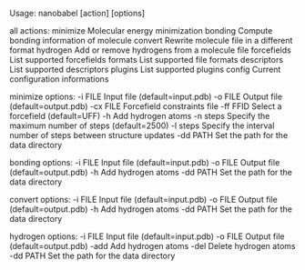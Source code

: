 

Usage: nanobabel [action] [options]

  all actions:
    minimize       Molecular energy minimization
    bonding        Compute bonding information of molecule
    convert        Rewrite molecule file in a different format
    hydrogen       Add or remove hydrogens from a molecule file
    forcefields    List supported forcefields
    formats        List supported file formats
    descriptors    List supported descriptors
    plugins        List supported plugins
    config         Current configuration informations

  minimize options:
    -i  FILE       Input file (default=input.pdb)
    -o  FILE       Output file (default=output.pdb)
    -cx FILE       Forcefield constraints file
    -ff FFID       Select a forcefield (default=UFF)
    -h             Add hydrogen atoms
    -n  steps      Specify the maximum number of steps (default=2500)
    -l  steps      Specify the interval number of steps between structure updates
    -dd PATH       Set the path for the data directory

  bonding options:
    -i  FILE       Input file (default=input.pdb)
    -o  FILE       Output file (default=output.pdb)
    -h             Add hydrogen atoms
    -dd PATH       Set the path for the data directory

  convert options:
    -i  FILE       Input file (default=input.pdb)
    -o  FILE       Output file (default=output.pdb)
    -h             Add hydrogen atoms
    -dd PATH       Set the path for the data directory

  hydrogen options:
    -i  FILE       Input file (default=input.pdb)
    -o  FILE       Output file (default=output.pdb)
    -add           Add hydrogen atoms
    -del           Delete hydrogen atoms
    -dd PATH       Set the path for the data directory

